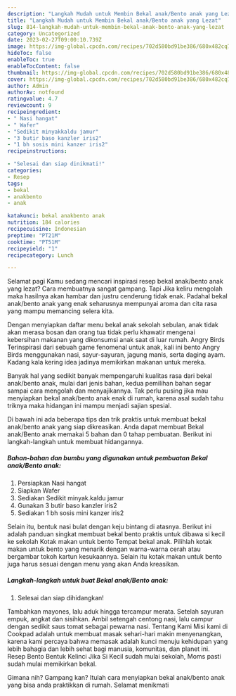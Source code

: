 ```yaml
---
description: "Langkah Mudah untuk Membin Bekal anak/Bento anak yang Lezat"
title: "Langkah Mudah untuk Membin Bekal anak/Bento anak yang Lezat"
slug: 814-langkah-mudah-untuk-membin-bekal-anak-bento-anak-yang-lezat
category: Uncategorized
date: 2023-02-27T09:00:10.739Z
image: https://img-global.cpcdn.com/recipes/702d580bd91be386/680x482cq70/bekal-anakbento-anak-foto-resep-utama.jpg
hideToc: false
enableToc: true
enableTocContent: false
thumbnail: https://img-global.cpcdn.com/recipes/702d580bd91be386/680x482cq70/bekal-anakbento-anak-foto-resep-utama.jpg
cover: https://img-global.cpcdn.com/recipes/702d580bd91be386/680x482cq70/bekal-anakbento-anak-foto-resep-utama.jpg
author: Admin
authorAv: notfound
ratingvalue: 4.7
reviewcount: 9
recipeingredient:
- " Nasi hangat"
- " Wafer"
- "Sedikit minyakkaldu jamur"
- "3 butir baso kanzler iris2"
- "1 bh sosis mini kanzer iris2"
recipeinstructions:

- "Selesai dan siap dinikmati!"
categories:
- Resep
tags:
- bekal
- anakbento
- anak

katakunci: bekal anakbento anak 
nutrition: 184 calories
recipecuisine: Indonesian
preptime: "PT21M"
cooktime: "PT51M"
recipeyield: "1"
recipecategory: Lunch

---
```



Selamat pagi Kamu sedang mencari inspirasi resep bekal anak/bento anak yang lezat? Cara membuatnya sangat gampang. Tapi Jika keliru mengolah maka hasilnya akan hambar dan justru cenderung tidak enak. Padahal bekal anak/bento anak yang enak seharusnya mempunyai aroma dan cita rasa yang mampu memancing selera kita.


Dengan menyiapkan daftar menu bekal anak sekolah sebulan, anak tidak akan merasa bosan dan orang tua tidak perlu khawatir mengenai kebersihan makanan yang dikonsumsi anak saat di luar rumah. Angry Birds Terinspirasi dari sebuah game fenomenal untuk anak, kali ini bento Angry Birds menggunakan nasi, sayur-sayuran, jagung manis, serta daging ayam. Kadang kala kering idea jadinya memikirkan makanan untuk mereka.

Banyak hal yang sedikit banyak mempengaruhi kualitas rasa dari bekal anak/bento anak, mulai dari jenis bahan, kedua pemilihan bahan segar sampai cara mengolah dan menyajikannya. Tak perlu pusing jika mau menyiapkan bekal anak/bento anak enak di rumah, karena asal sudah tahu triknya maka hidangan ini mampu menjadi sajian spesial.


Di bawah ini ada beberapa tips dan trik praktis untuk membuat bekal anak/bento anak yang siap dikreasikan. Anda dapat membuat Bekal anak/Bento anak memakai 5 bahan dan 0 tahap pembuatan. Berikut ini langkah-langkah untuk membuat hidangannya.

<!--inarticleads1-->

##### Bahan-bahan dan bumbu yang digunakan untuk pembuatan Bekal anak/Bento anak:

1. Persiapkan  Nasi hangat
1. Siapkan  Wafer
1. Sediakan Sedikit minyak.kaldu jamur
1. Gunakan 3 butir baso kanzler iris2
1. Sediakan 1 bh sosis mini kanzer iris2


Selain itu, bentuk nasi bulat dengan keju bintang di atasnya. Berikut ini adalah panduan singkat membuat bekal bento praktis untuk dibawa si kecil ke sekolah Kotak makan untuk bento Tempat bekal anak. Pilihlah kotak makan untuk bento yang menarik dengan warna-warna cerah atau bergambar tokoh kartun kesukaannya. Selain itu kotak makan untuk bento juga harus sesuai dengan menu yang akan Anda kreasikan. 

<!--inarticleads2-->

##### Langkah-langkah untuk buat Bekal anak/Bento anak:


1. Selesai dan siap dihidangkan!

Tambahkan mayones, lalu aduk hingga tercampur merata. Setelah sayuran empuk, angkat dan sisihkan. Ambil setengah centong nasi, lalu campur dengan sedikit saus tomat sebagai pewarna nasi. Tentang Kami Misi kami di Cookpad adalah untuk membuat masak sehari-hari makin menyenangkan, karena kami percaya bahwa memasak adalah kunci menuju kehidupan yang lebih bahagia dan lebih sehat bagi manusia, komunitas, dan planet ini. Resep Bento Bentuk Kelinci Jika Si Kecil sudah mulai sekolah, Moms pasti sudah mulai memikirkan bekal. 

Gimana nih? Gampang kan? Itulah cara menyiapkan bekal anak/bento anak yang bisa anda praktikkan di rumah. Selamat menikmati
